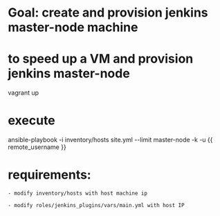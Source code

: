 # Goal: create and provision jenkins master-node machine

# to speed up a VM and provision jenkins master-node 

vagrant up

# execute

ansible-playbook -i inventory/hosts site.yml --limit master-node -k -u {{ remote_username }}

# requirements:

	- modify inventory/hosts with host machine ip

	- modify roles/jenkins_plugins/vars/main.yml with host IP

